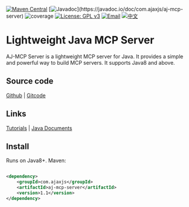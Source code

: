 [![Maven Central](https://img.shields.io/maven-central/v/com.ajaxjs/aj-mcp-server?label=Latest%20Release)](https://central.sonatype.com/artifact/com.ajaxjs/aj-mcp-server)
[![Javadoc](https://img.shields.io/badge/javadoc-1.1-brightgreen.svg?)](https://javadoc.io/doc/com.ajaxjs/aj-mcp-server)
![coverage](https://img.shields.io/badge/coverage-80%25-yellowgreen.svg?maxAge=2592000)
[![License: GPL v3](https://img.shields.io/badge/License-GPLv3-blue.svg)](https://www.gnu.org/licenses/gpl-3.0)
[![Email](https://img.shields.io/badge/Contact--me-Email-orange.svg)](mailto:frank@ajaxjs.com)
[![中文](https://img.shields.io/badge/lang-中文-red)](./README.zh-CN.md)

# Lightweight Java MCP Server

AJ-MCP Server is a lightweight MCP server for Java. It provides a simple and powerful way to build MCP servers. It supports Java8 and above.

## Source code

[Github](https://github.com/lightweight-component/aj-mcp) | [Gitcode](https://gitcode.com/lightweight-component/aj-mcp)

## Links

[Tutorials](https://javadoc.io/doc/com.ajaxjs/aj-mcp) | [Java Documents](https://javadoc.io/doc/com.ajaxjs/aj-mcp-server)

## Install

Runs on Java8+. Maven:

```xml

<dependency>
    <groupId>com.ajaxjs</groupId>
    <artifactId>aj-mcp-server</artifactId>
    <version>1.1</version>
</dependency>
```
